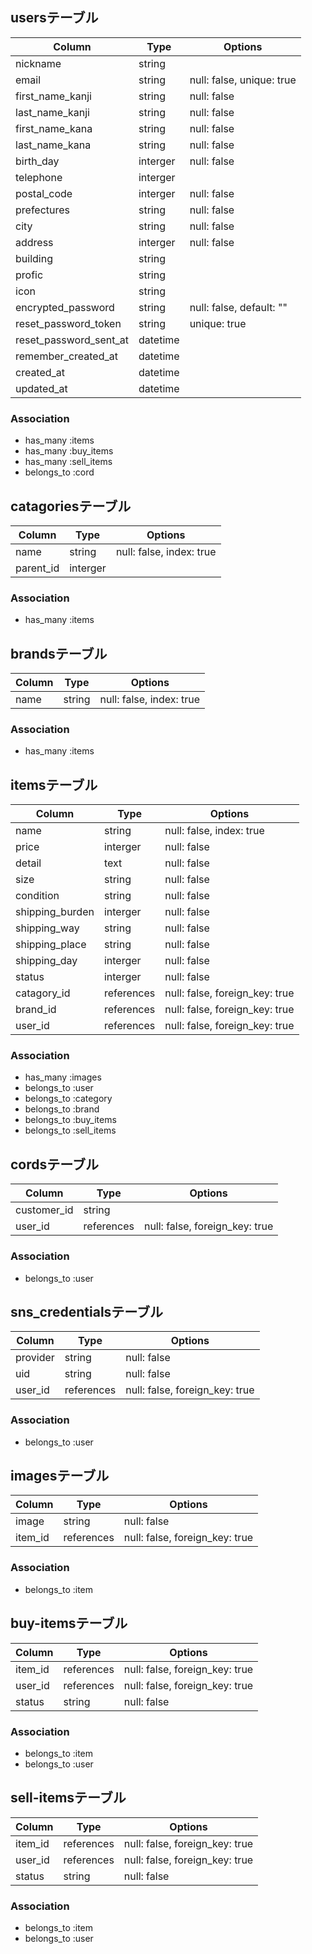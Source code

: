 ## usersテーブル

|Column|Type|Options|
|------|----|-------|
|nickname|string|
|email|string|null: false, unique: true|
|first_name_kanji|string|null: false|
|last_name_kanji|string|null: false|
|first_name_kana|string|null: false|
|last_name_kana|string|null: false|
|birth_day|interger|null: false|
|telephone|interger|
|postal_code|interger|null: false|
|prefectures|string|null: false|
|city|string|null: false|
|address|interger|null: false|
|building|string|
|profic|string|
|icon|string|
|encrypted_password|string|null: false, default: ""|
|reset_password_token|string|unique: true|
|reset_password_sent_at|datetime|
|remember_created_at|datetime|
|created_at|datetime|
|updated_at|datetime|

### Association
- has_many :items
- has_many :buy_items
- has_many :sell_items
- belongs_to :cord

## catagoriesテーブル
|Column|Type|Options|
|------|----|-------|
|name|string|null: false, index: true|
|parent_id|interger|

### Association
- has_many :items

## brandsテーブル
|Column|Type|Options|
|------|----|-------|
|name|string|null: false, index: true|

### Association
- has_many :items


## itemsテーブル
|Column|Type|Options|
|------|----|-------|
|name|string|null: false, index: true|
|price|interger|null: false|
|detail|text|null: false|
|size|string|null: false|
|condition|string|null: false|
|shipping_burden|interger|null: false|
|shipping_way|string|null: false|
|shipping_place|string|null: false|
|shipping_day|interger|null: false|
|status|interger|null: false|
|catagory_id|references|null: false, foreign_key: true|
|brand_id|references|null: false, foreign_key: true|
|user_id|references|null: false, foreign_key: true|

### Association
- has_many :images
- belongs_to :user
- belongs_to :category
- belongs_to :brand
- belongs_to :buy_items
- belongs_to :sell_items

## cordsテーブル
|Column|Type|Options|
|------|----|-------|
|customer_id|string|
|user_id|references|null: false, foreign_key: true|

### Association
- belongs_to :user

## sns_credentialsテーブル
|Column|Type|Options|
|------|----|-------|
|provider|string|null: false|
|uid|string|null: false|
|user_id|references|null: false, foreign_key: true|

### Association
- belongs_to :user

## imagesテーブル
|Column|Type|Options|
|------|----|-------|
|image|string|null: false|
|item_id|references|null: false, foreign_key: true|

### Association
- belongs_to :item

## buy-itemsテーブル
|Column|Type|Options|
|------|----|-------|
|item_id|references|null: false, foreign_key: true|
|user_id|references|null: false, foreign_key: true|
|status|string|null: false|

### Association
- belongs_to :item
- belongs_to :user

## sell-itemsテーブル
|Column|Type|Options|
|------|----|-------|
|item_id|references|null: false, foreign_key: true|
|user_id|references|null: false, foreign_key: true|
|status|string|null: false|

### Association
- belongs_to :item
- belongs_to :user